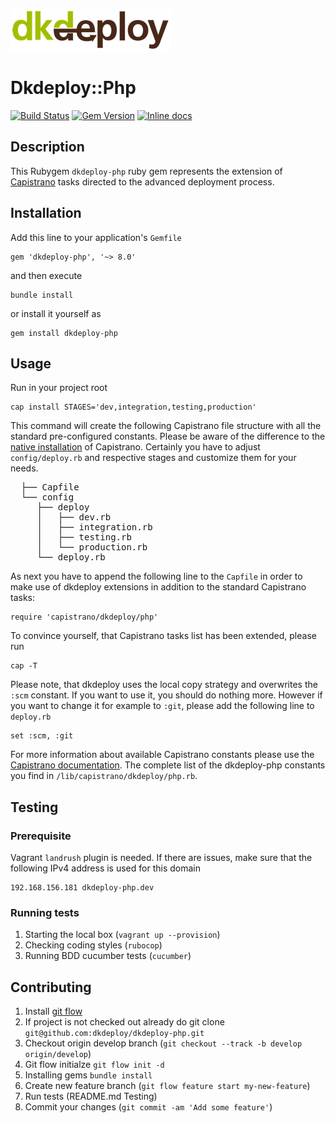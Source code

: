![dkdeploy::php](assets/dkdeploy-logo.png)

# Dkdeploy::Php

[![Build Status](https://travis-ci.org/dkdeploy/dkdeploy-php.svg?branch=develop)](https://travis-ci.org/dkdeploy/dkdeploy-php)
[![Gem Version](https://badge.fury.io/rb/dkdeploy-php.svg)](https://badge.fury.io/rb/dkdeploy-php) [![Inline docs](http://inch-ci.org/github/dkdeploy/dkdeploy-php.svg?branch=develop)](http://inch-ci.org/github/dkdeploy/dkdeploy-php)

## Description

This Rubygem `dkdeploy-php` ruby gem represents the extension of [Capistrano](http://capistranorb.com/) tasks directed to the advanced deployment process.

## Installation

Add this line to your application's `Gemfile`

	gem 'dkdeploy-php', '~> 8.0'

and then execute

	bundle install

or install it yourself as

	gem install dkdeploy-php

## Usage

Run in your project root

	cap install STAGES='dev,integration,testing,production'

This command will create the following Capistrano file structure with all the standard pre-configured constants.
Please be aware of the difference to the [native installation](http://capistranorb.com/documentation/getting-started/preparing-your-application/) of Capistrano.
Certainly you have to adjust `config/deploy.rb` and respective stages and customize them for your needs.

<pre>
  ├── Capfile
  └── config
     ├── deploy
     │   ├── dev.rb
     │   ├── integration.rb
     │   ├── testing.rb
     │   └── production.rb
     └── deploy.rb
</pre>

As next you have to append the following line to the `Capfile` in order to make use of dkdeploy extensions in addition to the standard Capistrano tasks:

	require 'capistrano/dkdeploy/php'

To convince yourself, that Capistrano tasks list has been extended, please run

	cap -T

Please note, that dkdeploy uses the local copy strategy and overwrites the `:scm` constant. If you want to use it,
you should do nothing more. However if you want to change it for example to `:git`, please add the following line to `deploy.rb`

	set :scm, :git

For more information about available Capistrano constants please use the [Capistrano documentation](http://capistranorb.com/documentation/getting-started/preparing-your-application/).
The complete list of the dkdeploy-php constants you find in `/lib/capistrano/dkdeploy/php.rb`.

## Testing

### Prerequisite

Vagrant `landrush` plugin is needed. If there are issues, make sure that the following IPv4 address is used for this domain

	192.168.156.181 dkdeploy-php.dev

### Running tests

1. Starting the local box (`vagrant up --provision`)
2. Checking coding styles (`rubocop`)
3. Running BDD cucumber tests (`cucumber`)

## Contributing

1. Install [git flow](https://github.com/nvie/gitflow)
2. If project is not checked out already do git clone `git@github.com:dkdeploy/dkdeploy-php.git`
3. Checkout origin develop branch (`git checkout --track -b develop origin/develop`)
4. Git flow initialze `git flow init -d`
5. Installing gems `bundle install`
6. Create new feature branch (`git flow feature start my-new-feature`)
7. Run tests (README.md Testing)
8. Commit your changes (`git commit -am 'Add some feature'`)
